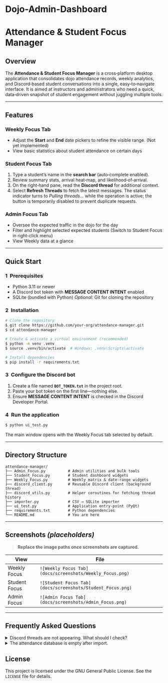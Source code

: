 # Dojo-Admin-Dashboard
# Attendance & Student Focus Manager

## Overview

The **Attendance & Student Focus Manager** is a cross‑platform desktop application that consolidates dojo attendance records, weekly analytics, and Discord‑based student conversations into a single, easy‑to‑navigate interface.
It is aimed at instructors and administrators who need a quick, data‑driven snapshot of student engagement without juggling multiple tools.

---

## Features

### Weekly Focus Tab

* Adjust the **Start** and **End** date pickers to refine the visible range. (Not yet implemented)
* View basic statistics about student attendance on certain days

### Student Focus Tab

1. Type a student’s name in the **search bar** (auto‑complete enabled).
2. Review summary stats, arrival heat‑map, and likelihood‑of‑arrival.
3. On the right‑hand pane, read the **Discord thread** for additional context.
4. Select **Refresh Threads** to fetch the latest messages.
   The status indicator turns to *Pulling threads…* while the operation is active; the button is temporarily disabled to prevent duplicate requests.

### Admin Focus Tab

* Oversee the expected traffic in the dojo for the day
* Filter and highlight selected expected students (Switch to Student Focus in right-click menu)
* View Weekly data at a glance

---


## Quick Start

### 1  Prerequisites

* Python 3.11 or newer
* A Discord bot token with **MESSAGE CONTENT INTENT** enabled
* SQLite (bundled with Python)
  *Optional:* Git for cloning the repository

### 2  Installation

```bash
# Clone the repository
$ git clone https://github.com/your‑org/attendance‑manager.git
$ cd attendance‑manager

# Create & activate a virtual environment (recommended)
$ python -m venv .venv
$ source .venv/bin/activate  # Windows: .venv\Scripts\activate

# Install dependencies
$ pip install -r requirements.txt
```

### 3  Configure the Discord bot

1. Create a file named **`BOT_TOKEN.txt`** in the project root.
2. Paste your bot token on the first line—nothing else.
3. Ensure **MESSAGE CONTENT INTENT** is checked in the Discord Developer Portal.

### 4  Run the application

```bash
$ python ui_test.py
```

The main window opens with the Weekly Focus tab selected by default.

---


## Directory Structure

```
attendance‑manager/
├── Admin_Focus.py          # Admin utilities and bulk tools
├── Student_Focus.py        # Student dashboard widgets
├── Weekly_Focus.py         # Weekly matrix & date‑range widgets
├── discord_client.py       # Reusable Discord client (background thread)
├── discord_utils.py        # Helper coroutines for fetching thread history
├── importer.py             # CSV → SQLite importer
├── ui_test.py              # Application entry‑point (PyQt)
├── requirements.txt        # Python dependencies
└── README.md               # You are here
```

---

## Screenshots *(placeholders)*

> **Replace the image paths once screenshots are captured.**

| View                  | File                                                                   |
| --------------------- | ---------------------------------------------------------------------- |
| Weekly Focus          | `![Weekly Focus Tab](docs/screenshots/Weekly_Focus.png)`               |
| Student Focus         | `![Student Focus Tab](docs/screenshots/Student_Focus.png)`             |
| Admin Focus           | `![Admin Focus Tab](docs/screenshots/Admin_Focus.png)` |

---

## Frequently Asked Questions

<details>
<summary>Discord threads are not appearing. What should I check?</summary>

* Confirm the bot has *Read Message History* permission for the target channels.
* Verify that **MESSAGE CONTENT INTENT** is enabled in the Discord Developer Portal.
* Ensure the channel names match the allow‑list in `discord_utils.py`.

</details>

<details>
<summary>The attendance database is empty after import.</summary>

* Make sure the importer script points to the correct CSV directory.
* Check for schema changes; remove the database file to let the application recreate it.

</details>


## License

This project is licensed under the GNU General Public License.  See the `LICENSE` file for details.
